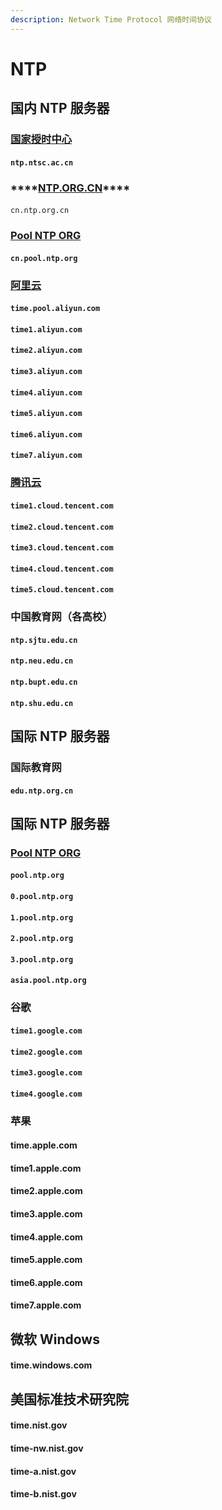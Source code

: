 ```yaml
---
description: Network Time Protocol 网络时间协议
---
```


# NTP

## 国内 NTP 服务器

### [国家授时中心](http://www.ntsc.cas.cn/)

#### `ntp.ntsc.ac.cn`



### \*\*\*\*[**NTP.ORG.CN**](http://www.ntp.org.cn/)\*\*\*\*

#### `cn.ntp.org.cn`



### [Pool NTP ORG](https://www.pool.ntp.org/zone/cn)

#### `cn.pool.ntp.org`

#### 



### [阿里云](https://help.aliyun.com/document_detail/92704.html)

#### `time.pool.aliyun.com`

#### `time1.aliyun.com`

#### `time2.aliyun.com`

#### `time3.aliyun.com`

#### `time4.aliyun.com`

#### `time5.aliyun.com`

#### `time6.aliyun.com`

#### `time7.aliyun.com`

#### 



### [腾讯云](https://cloud.tencent.com/document/product/213/30392)

#### `time1.cloud.tencent.com`

#### `time2.cloud.tencent.com`

#### `time3.cloud.tencent.com`

#### `time4.cloud.tencent.com`

#### `time5.cloud.tencent.com`





### 中国教育网（各高校）

#### `ntp.sjtu.edu.cn`

#### `ntp.neu.edu.cn`

#### `ntp.bupt.edu.cn`

#### `ntp.shu.edu.cn`



## 国际 NTP 服务器







### 国际教育网



#### `edu.ntp.org.cn`

## 国际 NTP 服务器



### [Pool NTP ORG](https://www.pool.ntp.org/zone/cn)

#### `pool.ntp.org`

#### `0.pool.ntp.org`

#### `1.pool.ntp.org`

#### `2.pool.ntp.org`

#### `3.pool.ntp.org`

#### `asia.pool.ntp.org`



### 谷歌

#### `time1.google.com`

#### `time2.google.com`

#### `time3.google.com`

#### `time4.google.com`



### 苹果

#### time.apple.com

#### time1.apple.com

#### time2.apple.com

#### time3.apple.com

#### time4.apple.com

#### time5.apple.com

#### time6.apple.com

#### time7.apple.com



## 微软 Windows

#### time.windows.com

## 美国标准技术研究院



#### time.nist.gov

#### time-nw.nist.gov

#### time-a.nist.gov

#### time-b.nist.gov

